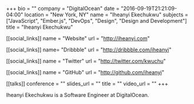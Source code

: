 +++
bio = ""
company = "DigitalOcean"
date = "2016-09-19T21:21:09-04:00"
location = "New York, NY"
name = "Iheanyi Ekechukwu"
subjects = ["JavaScript", "Ember.js", "DevOps", "Design", "Design and Development"]
title = "Iheanyi Ekechukwu"

[[social_links]]
  name = "Website"
  url = "http://iheanyi.com"

[[social_links]]
  name= "Dribbble"
  url = "http://dribbble.com/iheanyi"

[[social_links]]
  name = "Twitter"
  url = "http://twitter.com/kwuchu"

[[social_links]]
  name = "GitHub"
  url = "http://github.com/iheanyi"

[[talks]]
  conference = ""
  slides_url = ""
  title = ""
  video_url = ""
+++

Iheanyi Ekechukwu is a Software Engineer at DigitalOcean.

